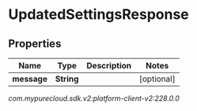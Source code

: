 # UpdatedSettingsResponse


## Properties

| Name | Type | Description | Notes |
| ------------ | ------------- | ------------- | ------------- |
| **message** | **String** |  |  [optional] |




_com.mypurecloud.sdk.v2:platform-client-v2:228.0.0_
